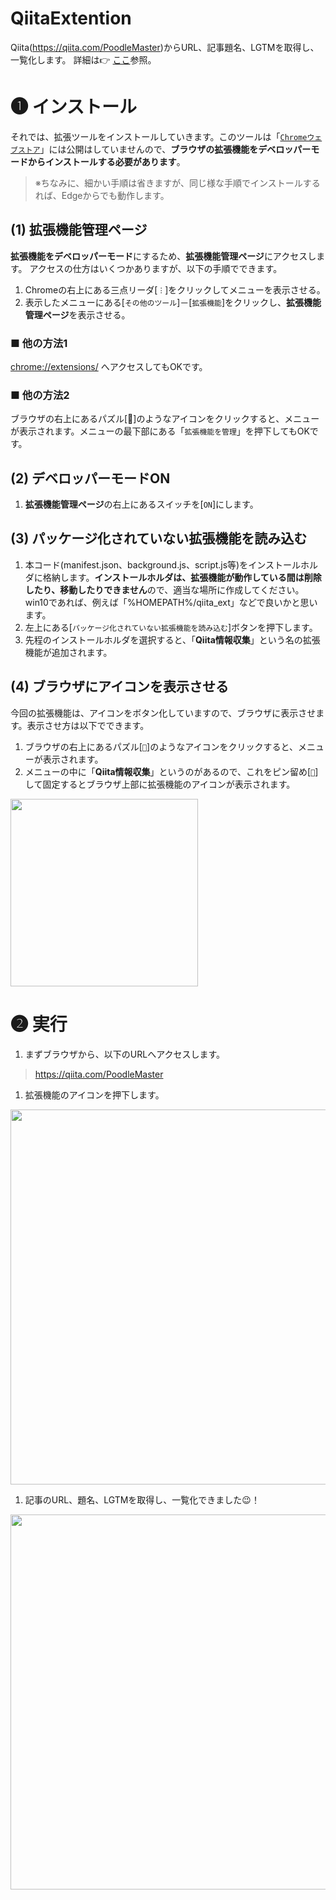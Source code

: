 # QiitaExtention
Qiita(https://qiita.com/PoodleMaster)からURL、記事題名、LGTMを取得し、一覧化します。
詳細は👉 [ここ](https://qiita.com/PoodleMaster/items/77077ebc80c6f16eb4db)参照。

# ➊ インストール
それでは、拡張ツールをインストールしていきます。このツールは「[`Chromeウェブストア`](https://chrome.google.com/webstore/category/extensions?hl=ja)」には公開はしていませんので、**ブラウザの拡張機能をデベロッパーモードからインストールする必要があります**。

> ※ちなみに、細かい手順は省きますが、同じ様な手順でインストールするれば、Edgeからでも動作します。

## (1) 拡張機能管理ページ
**拡張機能をデベロッパーモード**にするため、**拡張機能管理ページ**にアクセスします。
アクセスの仕方はいくつかありますが、以下の手順でできます。

1. Chromeの右上にある三点リーダ[`︙`]をクリックしてメニューを表示させる。
1. 表示したメニューにある[`その他のツール`]－[`拡張機能`]をクリックし、**拡張機能管理ページ**を表示させる。

### ■ 他の方法1
[chrome://extensions/](chrome://extensions/) へアクセスしてもOKです。

### ■ 他の方法2
ブラウザの右上にあるパズル[🧩]のようなアイコンをクリックすると、メニューが表示されます。メニューの最下部にある「`拡張機能を管理`」を押下してもOKです。

## (2) デベロッパーモードON
1. **拡張機能管理ページ**の右上にあるスイッチを[`ON`]にします。

## (3) パッケージ化されていない拡張機能を読み込む
1. 本コード(manifest.json、background.js、script.js等)をインストールホルダに格納します。**インストールホルダは、拡張機能が動作している間は削除したり、移動したりできません**ので、適当な場所に作成してください。win10であれば、例えば「%HOMEPATH%/qiita_ext」などで良いかと思います。
1. 左上にある[`パッケージ化されていない拡張機能を読み込む`]ボタンを押下します。
1. 先程のインストールホルダを選択すると、「**Qiita情報収集**」という名の拡張機能が追加されます。

## (4) ブラウザにアイコンを表示させる
今回の拡張機能は、アイコンをボタン化していますので、ブラウザに表示させます。表示させ方は以下でできます。

1. ブラウザの右上にあるパズル[`🧩`]のようなアイコンをクリックすると、メニューが表示されます。
1. メニューの中に「**Qiita情報収集**」というのがあるので、これをピン留め[`📌`]して固定するとブラウザ上部に拡張機能のアイコンが表示されます。

<img width="300" src="https://user-images.githubusercontent.com/69660581/141272962-34e6bd9a-e6ce-46eb-babc-30093a02253b.png">

# ➋ 実行
1. まずブラウザから、以下のURLへアクセスします。
> https://qiita.com/PoodleMaster

1. 拡張機能のアイコンを押下します。
<img width="600" src="https://user-images.githubusercontent.com/69660581/141272948-f3c799a4-997c-4980-8fdf-2943d7c933e1.png">

1. 記事のURL、題名、LGTMを取得し、一覧化できました😉！
<img width="600" src="https://user-images.githubusercontent.com/69660581/141272959-b0e722d3-db2c-4999-b920-d742f28827f3.png">
